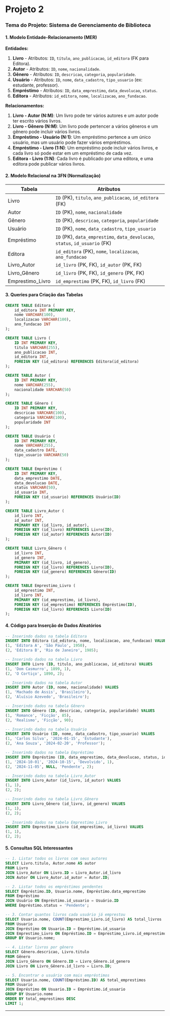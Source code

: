 # Projeto 2

### Tema do Projeto: Sistema de Gerenciamento de Biblioteca

#### 1. Modelo Entidade-Relacionamento (MER)

**Entidades:**
1. **Livro** - Atributos: `ID`, `título`, `ano_publicacao`, `id_editora` (FK para Editora).
2. **Autor** - Atributos: `ID`, `nome`, `nacionalidade`.
3. **Gênero** - Atributos: `ID`, `descricao`, `categoria`, `popularidade`.
4. **Usuário** - Atributos: `ID`, `nome`, `data_cadastro`, `tipo_usuario` (ex: estudante, professor).
5. **Empréstimo** - Atributos: `ID`, `data_emprestimo`, `data_devolucao`, `status`.
6. **Editora** - Atributos: `id_editora`, `nome`, `localizacao`, `ano_fundacao`.

**Relacionamentos:**
1. **Livro - Autor (N:M)**: Um livro pode ter vários autores e um autor pode ter escrito vários livros.
2. **Livro - Gênero (N:M)**: Um livro pode pertencer a vários gêneros e um gênero pode incluir vários livros.
3. **Empréstimo - Usuário (N:1)**: Um empréstimo pertence a um único usuário, mas um usuário pode fazer vários empréstimos.
4. **Empréstimo - Livro (1:N)**: Um empréstimo pode incluir vários livros, e cada livro só pode estar em um empréstimo de cada vez.
5. **Editora - Livro (1:N)**: Cada livro é publicado por uma editora, e uma editora pode publicar vários livros.

#### 2. Modelo Relacional na 3FN (Normalização)

| Tabela         | Atributos                                                                                   |
|----------------|---------------------------------------------------------------------------------------------|
| Livro          | `ID` (PK), `titulo`, `ano_publicacao`, `id_editora` (FK)                                    |
| Autor          | `ID` (PK), `nome`, `nacionalidade`                                                          |
| Gênero         | `ID` (PK), `descricao`, `categoria`, `popularidade`                                         |
| Usuário        | `ID` (PK), `nome`, `data_cadastro`, `tipo_usuario`                                          |
| Empréstimo     | `ID` (PK), `data_emprestimo`, `data_devolucao`, `status`, `id_usuario` (FK)                 |
| Editora        | `id_editora` (PK), `nome`, `localizacao`, `ano_fundacao`                                    |
| Livro_Autor    | `id_livro` (PK, FK), `id_autor` (PK, FK)                                                    |
| Livro_Gênero   | `id_livro` (PK, FK), `id_genero` (PK, FK)                                                   |
| Emprestimo_Livro | `id_emprestimo` (PK, FK), `id_livro` (FK)                                                |

#### 3. Queries para Criação das Tabelas

```sql
CREATE TABLE Editora (
    id_editora INT PRIMARY KEY,
    nome VARCHAR(100),
    localizacao VARCHAR(100),
    ano_fundacao INT
);

CREATE TABLE Livro (
    ID INT PRIMARY KEY,
    titulo VARCHAR(255),
    ano_publicacao INT,
    id_editora INT,
    FOREIGN KEY (id_editora) REFERENCES Editora(id_editora)
);

CREATE TABLE Autor (
    ID INT PRIMARY KEY,
    nome VARCHAR(255),
    nacionalidade VARCHAR(50)
);

CREATE TABLE Gênero (
    ID INT PRIMARY KEY,
    descricao VARCHAR(100),
    categoria VARCHAR(100),
    popularidade INT
);

CREATE TABLE Usuário (
    ID INT PRIMARY KEY,
    nome VARCHAR(255),
    data_cadastro DATE,
    tipo_usuario VARCHAR(50)
);

CREATE TABLE Empréstimo (
    ID INT PRIMARY KEY,
    data_emprestimo DATE,
    data_devolucao DATE,
    status VARCHAR(50),
    id_usuario INT,
    FOREIGN KEY (id_usuario) REFERENCES Usuário(ID)
);

CREATE TABLE Livro_Autor (
    id_livro INT,
    id_autor INT,
    PRIMARY KEY (id_livro, id_autor),
    FOREIGN KEY (id_livro) REFERENCES Livro(ID),
    FOREIGN KEY (id_autor) REFERENCES Autor(ID)
);

CREATE TABLE Livro_Gênero (
    id_livro INT,
    id_genero INT,
    PRIMARY KEY (id_livro, id_genero),
    FOREIGN KEY (id_livro) REFERENCES Livro(ID),
    FOREIGN KEY (id_genero) REFERENCES Gênero(ID)
);

CREATE TABLE Emprestimo_Livro (
    id_emprestimo INT,
    id_livro INT,
    PRIMARY KEY (id_emprestimo, id_livro),
    FOREIGN KEY (id_emprestimo) REFERENCES Empréstimo(ID),
    FOREIGN KEY (id_livro) REFERENCES Livro(ID)
);
```

#### 4. Código para Inserção de Dados Aleatórios

```sql
-- Inserindo dados na tabela Editora
INSERT INTO Editora (id_editora, nome, localizacao, ano_fundacao) VALUES
(1, 'Editora A', 'São Paulo', 1950),
(2, 'Editora B', 'Rio de Janeiro', 1985);

-- Inserindo dados na tabela Livro
INSERT INTO Livro (ID, titulo, ano_publicacao, id_editora) VALUES
(1, 'Dom Casmurro', 1899, 1),
(2, 'O Cortiço', 1890, 2);

-- Inserindo dados na tabela Autor
INSERT INTO Autor (ID, nome, nacionalidade) VALUES
(1, 'Machado de Assis', 'Brasileiro'),
(2, 'Aluísio Azevedo', 'Brasileiro');

-- Inserindo dados na tabela Gênero
INSERT INTO Gênero (ID, descricao, categoria, popularidade) VALUES
(1, 'Romance', 'Ficção', 85),
(2, 'Realismo', 'Ficção', 90);

-- Inserindo dados na tabela Usuário
INSERT INTO Usuário (ID, nome, data_cadastro, tipo_usuario) VALUES
(1, 'Carlos Silva', '2024-01-15', 'Estudante'),
(2, 'Ana Souza', '2024-02-20', 'Professor');

-- Inserindo dados na tabela Empréstimo
INSERT INTO Empréstimo (ID, data_emprestimo, data_devolucao, status, id_usuario) VALUES
(1, '2024-10-01', '2024-10-15', 'Devolvido', 1),
(2, '2024-11-05', NULL, 'Pendente', 2);

-- Inserindo dados na tabela Livro_Autor
INSERT INTO Livro_Autor (id_livro, id_autor) VALUES
(1, 1),
(2, 2);

-- Inserindo dados na tabela Livro_Gênero
INSERT INTO Livro_Gênero (id_livro, id_genero) VALUES
(1, 1),
(2, 2);

-- Inserindo dados na tabela Emprestimo_Livro
INSERT INTO Emprestimo_Livro (id_emprestimo, id_livro) VALUES
(1, 1),
(2, 2);
```

#### 5. Consultas SQL Interessantes

```sql
-- 1. Listar todos os livros com seus autores
SELECT Livro.titulo, Autor.nome AS autor
FROM Livro
JOIN Livro_Autor ON Livro.ID = Livro_Autor.id_livro
JOIN Autor ON Livro_Autor.id_autor = Autor.ID;

-- 2. Listar todos os empréstimos pendentes
SELECT Empréstimo.ID, Usuario.nome, Empréstimo.data_emprestimo
FROM Empréstimo
JOIN Usuário ON Empréstimo.id_usuario = Usuário.ID
WHERE Empréstimo.status = 'Pendente';

-- 3. Contar quantos livros cada usuário já emprestou
SELECT Usuario.nome, COUNT(Emprestimo_Livro.id_livro) AS total_livros
FROM Usuario
JOIN Empréstimo ON Usuario.ID = Empréstimo.id_usuario
JOIN Emprestimo_Livro ON Empréstimo.ID = Emprestimo_Livro.id_emprestimo
GROUP BY Usuario.nome;

-- 4. Listar livros por gênero
SELECT Gênero.descricao, Livro.titulo
FROM Gênero
JOIN Livro_Gênero ON Gênero.ID = Livro_Gênero.id_genero
JOIN Livro ON Livro_Gênero.id_livro = Livro.ID;

-- 5. Encontrar o usuário com mais empréstimos
SELECT Usuario.nome, COUNT(Empréstimo.ID) AS total_emprestimos
FROM Usuario
JOIN Empréstimo ON Usuario.ID = Empréstimo.id_usuario
GROUP BY Usuario.nome
ORDER BY total_emprestimos DESC
LIMIT 1;
```

---